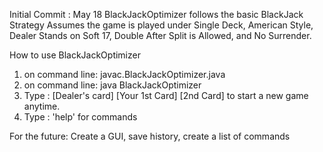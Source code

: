 Initial Commit : May 18
BlackJackOptimizer follows the basic BlackJack Strategy
Assumes the game is played under Single Deck, American Style,
Dealer Stands on Soft 17, Double After Split is Allowed, and 
No Surrender.

How to use BlackJackOptimizer
1) on command line: javac.BlackJackOptimizer.java
2) on command line: java BlackJackOptimizer
3) Type : [Dealer's card] [Your 1st Card] [2nd Card] to start a new game anytime.
4) Type : 'help' for commands

For the future: 
Create a GUI, 
save history, 
create a list of commands